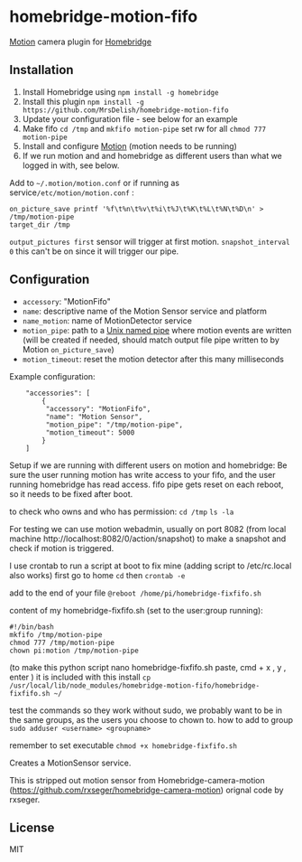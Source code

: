 # homebridge-motion-fifo

[Motion](https://motion-project.github.io) camera plugin for [Homebridge](https://github.com/nfarina/homebridge)

## Installation
1.	Install Homebridge using `npm install -g homebridge`
2.	Install this plugin `npm install -g https://github.com/MrsDelish/homebridge-motion-fifo`
3.	Update your configuration file - see below for an example
4.	Make fifo `cd /tmp` and `mkfifo motion-pipe` set rw for all `chmod 777 motion-pipe`
5.	Install and configure [Motion](https://motion-project.github.io) (motion needs to be running)	
6.	If we run motion and and homebridge as different users than what we logged in with, see below.

Add to `~/.motion/motion.conf` or if running as service`/etc/motion/motion.conf` :

```
on_picture_save printf '%f\t%n\t%v\t%i\t%J\t%K\t%L\t%N\t%D\n' > /tmp/motion-pipe
target_dir /tmp
```
`output_pictures first` sensor will trigger at first motion.
`snapshot_interval 0` this can't be on since it will trigger our pipe.

## Configuration
* `accessory`: "MotionFifo"
* `name`: descriptive name of the Motion Sensor service and platform
* `name_motion`: name of MotionDetector service
* `motion_pipe`: path to a [Unix named pipe](https://en.wikipedia.org/wiki/Named_pipe) where motion events are written (will be created if needed, should match output file pipe written to by Motion `on_picture_save`)
* `motion_timeout`: reset the motion detector after this many milliseconds

Example configuration:

```
    "accessories": [
        {
         "accessory": "MotionFifo",
         "name": "Motion Sensor",
         "motion_pipe": "/tmp/motion-pipe",
         "motion_timeout": 5000
        }
    ]
```
Setup if we are running with different users on motion and homebridge:
Be sure the user running motion has write access to your fifo, and the user running homebridge has read access. fifo pipe gets reset on each reboot, so it needs to be fixed after boot.

to check who owns and who has permission:
`cd /tmp`
`ls -la`

For testing we can use motion webadmin, usually on port 8082 (from local machine http://localhost:8082/0/action/snapshot) to make a snapshot and check if motion is triggered.

I use crontab to run a script at boot to fix mine (adding script to /etc/rc.local also works)
first go to home `cd` then
`crontab -e`

add to the end of your file
`@reboot /home/pi/homebridge-fixfifo.sh`

content of my homebridge-fixfifo.sh (set to the user:group running):

```
#!/bin/bash
mkfifo /tmp/motion-pipe
chmod 777 /tmp/motion-pipe
chown pi:motion /tmp/motion-pipe
```
(to make this python script nano homebridge-fixfifo.sh paste, cmd + x , y , enter ) 
it is included with this install `cp /usr/local/lib/node_modules/homebridge-motion-fifo/homebridge-fixfifo.sh ~/`

test the commands so they work without sudo, we probably want to be in the same groups, as the users you choose to chown to.
how to add to group `sudo adduser <username> <groupname> `

remember to set executable
`chmod +x homebridge-fixfifo.sh`


Creates a MotionSensor service.


This is stripped out motion sensor from Homebridge-camera-motion (https://github.com/rxseger/homebridge-camera-motion) orignal code by rxseger.

## License

MIT


